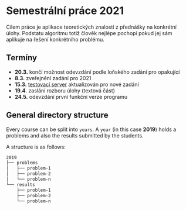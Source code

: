 # Semestrální práce 2021

 Cílem práce je aplikace teoretických znalostí z přednášky na konkrétní úlohy.
 Podstatu algoritmu totiž člověk nejlépe pochopí pokud jej sám aplikuje  na řešení konkrétního problému.
 
## Termíny
- **20.3.** končí možnost odevzdání podle loňského zadání pro opakující
- **8.3.** zveřejnění zadání pro 2021
- **15.3.** [testovací server](http://alva.nti.tul.cz:5000) aktualizován pro nové zadání
- **19.4.** zaslání rozboru úlohy (textová část)
- **24.5.** odevzdání první funkční verze programu
 

 
## General directory structure

Every course can be split into `years`. A `year` (in this case **2019**) holds a problems 
and also the results submitted by the students.


A structure is as follows:
```txt
2019
├── problems
│   ├── problem-1
│   ├── problem-2
│   └── problem-n
└── results
    ├── problem-1
    ├── problem-2
    └── problem-n
```
